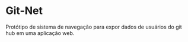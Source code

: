 # Git-Net
Protótipo de sistema de navegação para expor dados de usuários do git hub em uma aplicação web.
